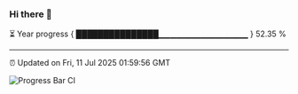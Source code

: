 ### Hi there 👋

⏳ Year progress { ███████████████▁▁▁▁▁▁▁▁▁▁▁▁▁▁▁ } 52.35 %

---

⏰ Updated on Fri, 11 Jul 2025 01:59:56 GMT

![Progress Bar CI](https://github.com/liununu/liununu/workflows/Progress%20Bar%20CI/badge.svg)
